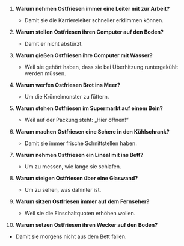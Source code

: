 1. **Warum nehmen Ostfriesen immer eine Leiter mit zur Arbeit?**
   - Damit sie die Karriereleiter schneller erklimmen können.

2. **Warum stellen Ostfriesen ihren Computer auf den Boden?**
   - Damit er nicht abstürzt.

3. **Warum gießen Ostfriesen ihre Computer mit Wasser?**
   - Weil sie gehört haben, dass sie bei Überhitzung runtergekühlt werden müssen.

4. **Warum werfen Ostfriesen Brot ins Meer?**
   - Um die Krümelmonster zu füttern.

5. **Warum stehen Ostfriesen im Supermarkt auf einem Bein?**
   - Weil auf der Packung steht: „Hier öffnen!“

6. **Warum machen Ostfriesen eine Schere in den Kühlschrank?**
   - Damit sie immer frische Schnittstellen haben.

7. **Warum nehmen Ostfriesen ein Lineal mit ins Bett?**
   - Um zu messen, wie lange sie schlafen.

8. **Warum steigen Ostfriesen über eine Glaswand?**
   - Um zu sehen, was dahinter ist.

9. **Warum sitzen Ostfriesen immer auf dem Fernseher?**
   - Weil sie die Einschaltquoten erhöhen wollen.

10. **Warum setzen Ostfriesen ihren Wecker auf den Boden?**
   - Damit sie morgens nicht aus dem Bett fallen.
